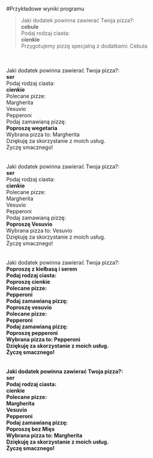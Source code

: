 #Przykładowe wyniki programu

>Jaki dodatek powinna zawierać Twoja pizza?:<br/>
<b>cebule</b><br/>
Podaj rodzaj ciasta:<br/>
<b>cienkie</b><br/>
Przygotujemy pizzę specjalną z dodatkami: Cebula<br/>
<br/>
<br/>
Jaki dodatek powinna zawierać Twoja pizza?:<br/>
<b>ser</b><br/>
Podaj rodzaj ciasta:<br/>
<b>cienkie</b><br/>
Polecane pizze: <br/>
Margherita<br/>
Vesuvio<br/>
Pepperoni<br/>
Podaj zamawianą pizzę:<br/>
<b>Poproszę wegetaria</b><br/>
Wybrana pizza to: Margherita<br/>
Dziękuję za skorzystanie z moich usług. <br/>
Życzę smacznego!<br/>
<br/>
<br/>
Jaki dodatek powinna zawierać Twoja pizza?:<br/>
<b>ser</b><br/>
Podaj rodzaj ciasta:<br/>
<b>cienkie</b><br/>
Polecane pizze: <br/>
Margherita<br/>
Vesuvio<br/>
Pepperoni<br/>
Podaj zamawianą pizzę:<br/>
<b>Poproszę Vesuvio</b><br/>
Wybrana pizza to: Vesuvio<br/>
Dziękuję za skorzystanie z moich usług. <br/>
Życzę smacznego!<br/>
<br/>
<br/>
Jaki dodatek powinna zawierać Twoja pizza?:<br/>
<b>Poproszę z kiełbasą i serem<b><br/>
Podaj rodzaj ciasta:<br/>
<b>Poproszę cienkie<b><br/>
Polecane pizze: <br/>
Pepperoni<br/>
Podaj zamawianą pizzę:<br/>
<b>Poproszę vesuvio<b><br/>
Polecane pizze: <br/>
Pepperoni<br/>
Podaj zamawianą pizzę:<br/>
<b>Poproszę pepperoni<b><br/>
Wybrana pizza to: Pepperoni<br/>
Dziękuję za skorzystanie z moich usług. <br/>
Życzę smacznego!<br/>
<br/>
<br/>
Jaki dodatek powinna zawierać Twoja pizza?:<br/>
<b>ser</b><br/>
Podaj rodzaj ciasta:<br/>
<b>cienkie</b><br/>
Polecane pizze: <br/>
Margherita<br/>
Vesuvio<br/>
Pepperoni<br/>
Podaj zamawianą pizzę:<br/>
<b>Poproszę bez Mięs</b><br/>
Wybrana pizza to: Margherita<br/>
Dziękuję za skorzystanie z moich usług. <br/>
Życzę smacznego!<br/>


